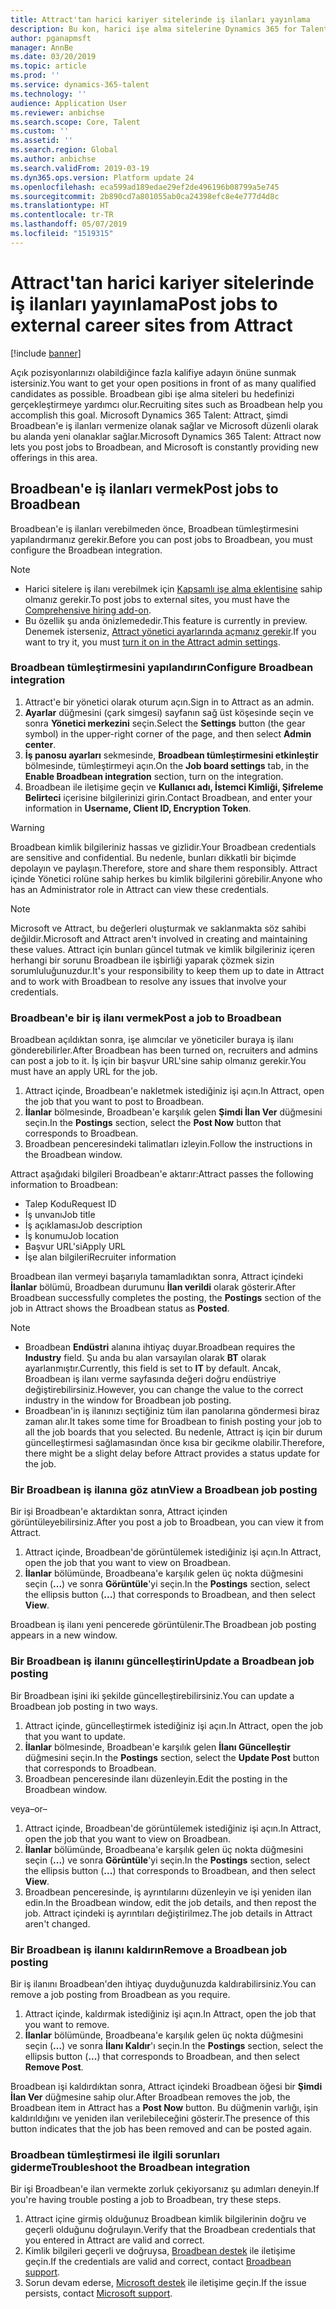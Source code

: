 ```yaml
---
title: Attract'tan harici kariyer sitelerinde iş ilanları yayınlama
description: Bu kon, harici işe alma sitelerine Dynamics 365 for Talent - Attract kullanarak ilan vermeyi açıklar
author: pganapmsft
manager: AnnBe
ms.date: 03/20/2019
ms.topic: article
ms.prod: ''
ms.service: dynamics-365-talent
ms.technology: ''
audience: Application User
ms.reviewer: anbichse
ms.search.scope: Core, Talent
ms.custom: ''
ms.assetid: ''
ms.search.region: Global
ms.author: anbichse
ms.search.validFrom: 2019-03-19
ms.dyn365.ops.version: Platform update 24
ms.openlocfilehash: eca599ad189edae29ef2de496196b08799a5e745
ms.sourcegitcommit: 2b890cd7a801055ab0ca24398efc8e4e777d4d8c
ms.translationtype: HT
ms.contentlocale: tr-TR
ms.lasthandoff: 05/07/2019
ms.locfileid: "1519315"
---
```

# <a name="post-jobs-to-external-career-sites-from-attract"></a><span data-ttu-id="8c357-103">Attract'tan harici kariyer sitelerinde iş ilanları yayınlama</span><span class="sxs-lookup"><span data-stu-id="8c357-103">Post jobs to external career sites from Attract</span></span>

[!include [banner](../includes/banner.md)]

<span data-ttu-id="8c357-104">Açık pozisyonlarınızı olabildiğince fazla kalifiye adayın önüne sunmak istersiniz.</span><span class="sxs-lookup"><span data-stu-id="8c357-104">You want to get your open positions in front of as many qualified candidates as possible.</span></span> <span data-ttu-id="8c357-105">Broadbean gibi işe alma siteleri bu hedefinizi gerçekleştirmeye yardımcı olur.</span><span class="sxs-lookup"><span data-stu-id="8c357-105">Recruiting sites such as Broadbean help you accomplish this goal.</span></span> <span data-ttu-id="8c357-106">Microsoft Dynamics 365 Talent: Attract, şimdi Broadbean'e iş ilanları vermenize olanak sağlar ve Microsoft düzenli olarak bu alanda yeni olanaklar sağlar.</span><span class="sxs-lookup"><span data-stu-id="8c357-106">Microsoft Dynamics 365 Talent: Attract now lets you post jobs to Broadbean, and Microsoft is constantly providing new offerings in this area.</span></span>

## <a name="post-jobs-to-broadbean"></a><span data-ttu-id="8c357-107">Broadbean'e iş ilanları vermek</span><span class="sxs-lookup"><span data-stu-id="8c357-107">Post jobs to Broadbean</span></span>

<span data-ttu-id="8c357-108">Broadbean'e iş ilanları verebilmeden önce, Broadbean tümleştirmesini yapılandırmanız gerekir.</span><span class="sxs-lookup"><span data-stu-id="8c357-108">Before you can post jobs to Broadbean, you must configure the Broadbean integration.</span></span>

> [!NOTE]
> - <span data-ttu-id="8c357-109">Harici sitelere iş ilanı verebilmek için [Kapsamlı işe alma eklentisine](https://docs.microsoft.com/dynamics365/unified-operations/talent/attract-comprehensive-hiring) sahip olmanız gerekir.</span><span class="sxs-lookup"><span data-stu-id="8c357-109">To post jobs to external sites, you must have the [Comprehensive hiring add-on](https://docs.microsoft.com/dynamics365/unified-operations/talent/attract-comprehensive-hiring).</span></span>
> - <span data-ttu-id="8c357-110">Bu özellik şu anda önizlemededir.</span><span class="sxs-lookup"><span data-stu-id="8c357-110">This feature is currently in preview.</span></span> <span data-ttu-id="8c357-111">Denemek isterseniz, [Attract yönetici ayarlarında açmanız gerekir](https://docs.microsoft.com/dynamics365/unified-operations/talent/access-preview-feature).</span><span class="sxs-lookup"><span data-stu-id="8c357-111">If you want to try it, you must [turn it on in the Attract admin settings](https://docs.microsoft.com/dynamics365/unified-operations/talent/access-preview-feature).</span></span>

### <a name="configure-broadbean-integration"></a><span data-ttu-id="8c357-112">Broadbean tümleştirmesini yapılandırın</span><span class="sxs-lookup"><span data-stu-id="8c357-112">Configure Broadbean integration</span></span>

1. <span data-ttu-id="8c357-113">Attract'e bir yönetici olarak oturum açın.</span><span class="sxs-lookup"><span data-stu-id="8c357-113">Sign in to Attract as an admin.</span></span>
2. <span data-ttu-id="8c357-114">**Ayarlar** düğmesini (çark simgesi) sayfanın sağ üst köşesinde seçin ve sonra **Yönetici merkezini** seçin.</span><span class="sxs-lookup"><span data-stu-id="8c357-114">Select the **Settings** button (the gear symbol) in the upper-right corner of the page, and then select **Admin center**.</span></span>
3. <span data-ttu-id="8c357-115">**İş panosu ayarları** sekmesinde, **Broadbean tümleştirmesini etkinleştir** bölmesinde, tümleştirmeyi açın.</span><span class="sxs-lookup"><span data-stu-id="8c357-115">On the **Job board settings** tab, in the **Enable Broadbean integration** section, turn on the integration.</span></span>
4. <span data-ttu-id="8c357-116">Broadbean ile iletişime geçin ve **Kullanıcı adı, İstemci Kimliği, Şifreleme Belirteci** içerisine bilgilerinizi girin.</span><span class="sxs-lookup"><span data-stu-id="8c357-116">Contact Broadbean, and enter your information in **Username, Client ID, Encryption Token**.</span></span>

> [!WARNING]
> <span data-ttu-id="8c357-117">Broadbean kimlik bilgileriniz hassas ve gizlidir.</span><span class="sxs-lookup"><span data-stu-id="8c357-117">Your Broadbean credentials are sensitive and confidential.</span></span> <span data-ttu-id="8c357-118">Bu nedenle, bunları dikkatli bir biçimde depolayın ve paylaşın.</span><span class="sxs-lookup"><span data-stu-id="8c357-118">Therefore, store and share them responsibly.</span></span> <span data-ttu-id="8c357-119">Attract içinde Yönetici rolüne sahip herkes bu kimlik bilgilerini görebilir.</span><span class="sxs-lookup"><span data-stu-id="8c357-119">Anyone who has an Administrator role in Attract can view these credentials.</span></span>

> [!NOTE]
> <span data-ttu-id="8c357-120">Microsoft ve Attract, bu değerleri oluşturmak ve saklanmakta söz sahibi değildir.</span><span class="sxs-lookup"><span data-stu-id="8c357-120">Microsoft and Attract aren't involved in creating and maintaining these values.</span></span> <span data-ttu-id="8c357-121">Attract için bunları güncel tutmak ve kimlik bilgileriniz içeren herhangi bir sorunu Broadbean ile işbirliği yaparak çözmek sizin sorumluluğunuzdur.</span><span class="sxs-lookup"><span data-stu-id="8c357-121">It's your responsibility to keep them up to date in Attract and to work with Broadbean to resolve any issues that involve your credentials.</span></span>

### <a name="post-a-job-to-broadbean"></a><span data-ttu-id="8c357-122">Broadbean'e bir iş ilanı vermek</span><span class="sxs-lookup"><span data-stu-id="8c357-122">Post a job to Broadbean</span></span>

<span data-ttu-id="8c357-123">Broadbean açıldıktan sonra, işe alımcılar ve yöneticiler buraya iş ilanı gönderebilirler.</span><span class="sxs-lookup"><span data-stu-id="8c357-123">After Broadbean has been turned on, recruiters and admins can post a job to it.</span></span> <span data-ttu-id="8c357-124">İş için bir başvur URL'sine sahip olmanız gerekir.</span><span class="sxs-lookup"><span data-stu-id="8c357-124">You must have an apply URL for the job.</span></span>

1. <span data-ttu-id="8c357-125">Attract içinde, Broadbean'e nakletmek istediğiniz işi açın.</span><span class="sxs-lookup"><span data-stu-id="8c357-125">In Attract, open the job that you want to post to Broadbean.</span></span>
2. <span data-ttu-id="8c357-126">**İlanlar** bölmesinde, Broadbean'e karşılık gelen **Şimdi İlan Ver** düğmesini seçin.</span><span class="sxs-lookup"><span data-stu-id="8c357-126">In the **Postings** section, select the **Post Now** button that corresponds to Broadbean.</span></span>
3. <span data-ttu-id="8c357-127">Broadbean penceresindeki talimatları izleyin.</span><span class="sxs-lookup"><span data-stu-id="8c357-127">Follow the instructions in the Broadbean window.</span></span>

<span data-ttu-id="8c357-128">Attract aşağıdaki bilgileri Broadbean'e aktarır:</span><span class="sxs-lookup"><span data-stu-id="8c357-128">Attract passes the following information to Broadbean:</span></span>

- <span data-ttu-id="8c357-129">Talep Kodu</span><span class="sxs-lookup"><span data-stu-id="8c357-129">Request ID</span></span>
- <span data-ttu-id="8c357-130">İş unvanı</span><span class="sxs-lookup"><span data-stu-id="8c357-130">Job title</span></span>
- <span data-ttu-id="8c357-131">İş açıklaması</span><span class="sxs-lookup"><span data-stu-id="8c357-131">Job description</span></span>
- <span data-ttu-id="8c357-132">İş konumu</span><span class="sxs-lookup"><span data-stu-id="8c357-132">Job location</span></span>
- <span data-ttu-id="8c357-133">Başvur URL'si</span><span class="sxs-lookup"><span data-stu-id="8c357-133">Apply URL</span></span>
- <span data-ttu-id="8c357-134">İşe alan bilgileri</span><span class="sxs-lookup"><span data-stu-id="8c357-134">Recruiter information</span></span>

<span data-ttu-id="8c357-135">Broadbean ilan vermeyi başarıyla tamamladıktan sonra, Attract içindeki **İlanlar** bölümü, Broadbean durumunu **İlan verildi** olarak gösterir.</span><span class="sxs-lookup"><span data-stu-id="8c357-135">After Broadbean successfully completes the posting, the **Postings** section of the job in Attract shows the Broadbean status as **Posted**.</span></span>

> [!NOTE]
> - <span data-ttu-id="8c357-136">Broadbean **Endüstri** alanına ihtiyaç duyar.</span><span class="sxs-lookup"><span data-stu-id="8c357-136">Broadbean requires the **Industry** field.</span></span> <span data-ttu-id="8c357-137">Şu anda bu alan varsayılan olarak **BT** olarak ayarlanmıştır.</span><span class="sxs-lookup"><span data-stu-id="8c357-137">Currently, this field is set to **IT** by default.</span></span> <span data-ttu-id="8c357-138">Ancak, Broadbean iş ilanı verme sayfasında değeri doğru endüstriye değiştirebilirsiniz.</span><span class="sxs-lookup"><span data-stu-id="8c357-138">However, you can change the value to the correct industry in the window for Broadbean job posting.</span></span>
> - <span data-ttu-id="8c357-139">Broadbean'in iş ilanınızı seçtiğiniz tüm ilan panolarına göndermesi biraz zaman alır.</span><span class="sxs-lookup"><span data-stu-id="8c357-139">It takes some time for Broadbean to finish posting your job to all the job boards that you selected.</span></span> <span data-ttu-id="8c357-140">Bu nedenle, Attract iş için bir durum güncelleştirmesi sağlamasından önce kısa bir gecikme olabilir.</span><span class="sxs-lookup"><span data-stu-id="8c357-140">Therefore, there might be a slight delay before Attract provides a status update for the job.</span></span>

### <a name="view-a-broadbean-job-posting"></a><span data-ttu-id="8c357-141">Bir Broadbean iş ilanına göz atın</span><span class="sxs-lookup"><span data-stu-id="8c357-141">View a Broadbean job posting</span></span>

<span data-ttu-id="8c357-142">Bir işi Broadbean'e aktardıktan sonra, Attract içinden görüntüleyebilirsiniz.</span><span class="sxs-lookup"><span data-stu-id="8c357-142">After you post a job to Broadbean, you can view it from Attract.</span></span>

1. <span data-ttu-id="8c357-143">Attract içinde, Broadbean'de görüntülemek istediğiniz işi açın.</span><span class="sxs-lookup"><span data-stu-id="8c357-143">In Attract, open the job that you want to view on Broadbean.</span></span>
2. <span data-ttu-id="8c357-144">**İlanlar** bölümünde, Broadbeana'e karşılık gelen üç nokta düğmesini seçin (**...**) ve sonra **Görüntüle**'yi seçin.</span><span class="sxs-lookup"><span data-stu-id="8c357-144">In the **Postings** section, select the ellipsis button (**...**) that corresponds to Broadbean, and then select **View**.</span></span>

<span data-ttu-id="8c357-145">Broadbean iş ilanı yeni pencerede görüntülenir.</span><span class="sxs-lookup"><span data-stu-id="8c357-145">The Broadbean job posting appears in a new window.</span></span>

### <a name="update-a-broadbean-job-posting"></a><span data-ttu-id="8c357-146">Bir Broadbean iş ilanını güncelleştirin</span><span class="sxs-lookup"><span data-stu-id="8c357-146">Update a Broadbean job posting</span></span>

<span data-ttu-id="8c357-147">Bir Broadbean işini iki şekilde güncelleştirebilirsiniz.</span><span class="sxs-lookup"><span data-stu-id="8c357-147">You can update a Broadbean job posting in two ways.</span></span>

1. <span data-ttu-id="8c357-148">Attract içinde, güncelleştirmek istediğiniz işi açın.</span><span class="sxs-lookup"><span data-stu-id="8c357-148">In Attract, open the job that you want to update.</span></span>
2. <span data-ttu-id="8c357-149">**İlanlar** bölmesinde, Broadbean'e karşılık gelen **İlanı Güncelleştir** düğmesini seçin.</span><span class="sxs-lookup"><span data-stu-id="8c357-149">In the **Postings** section, select the **Update Post** button that corresponds to Broadbean.</span></span>
3. <span data-ttu-id="8c357-150">Broadbean penceresinde ilanı düzenleyin.</span><span class="sxs-lookup"><span data-stu-id="8c357-150">Edit the posting in the Broadbean window.</span></span>

<span data-ttu-id="8c357-151">veya</span><span class="sxs-lookup"><span data-stu-id="8c357-151">–or–</span></span>

1. <span data-ttu-id="8c357-152">Attract içinde, Broadbean'de görüntülemek istediğiniz işi açın.</span><span class="sxs-lookup"><span data-stu-id="8c357-152">In Attract, open the job that you want to view on Broadbean.</span></span>
2. <span data-ttu-id="8c357-153">**İlanlar** bölümünde, Broadbeana'e karşılık gelen üç nokta düğmesini seçin (**...**) ve sonra **Görüntüle**'yi seçin.</span><span class="sxs-lookup"><span data-stu-id="8c357-153">In the **Postings** section, select the ellipsis button (**...**) that corresponds to Broadbean, and then select **View**.</span></span>
3. <span data-ttu-id="8c357-154">Broadbean penceresinde, iş ayrıntılarını düzenleyin ve işi yeniden ilan edin.</span><span class="sxs-lookup"><span data-stu-id="8c357-154">In the Broadbean window, edit the job details, and then repost the job.</span></span> <span data-ttu-id="8c357-155">Attract içindeki iş ayrıntıları değiştirilmez.</span><span class="sxs-lookup"><span data-stu-id="8c357-155">The job details in Attract aren't changed.</span></span>

### <a name="remove-a-broadbean-job-posting"></a><span data-ttu-id="8c357-156">Bir Broadbean iş ilanını kaldırın</span><span class="sxs-lookup"><span data-stu-id="8c357-156">Remove a Broadbean job posting</span></span>

<span data-ttu-id="8c357-157">Bir iş ilanını Broadbean'den ihtiyaç duyduğunuzda kaldırabilirsiniz.</span><span class="sxs-lookup"><span data-stu-id="8c357-157">You can remove a job posting from Broadbean as you require.</span></span>

1. <span data-ttu-id="8c357-158">Attract içinde, kaldırmak istediğiniz işi açın.</span><span class="sxs-lookup"><span data-stu-id="8c357-158">In Attract, open the job that you want to remove.</span></span>
2. <span data-ttu-id="8c357-159">**İlanlar** bölümünde, Broadbeana'e karşılık gelen üç nokta düğmesini seçin (**...**) ve sonra **İlanı Kaldır**'ı seçin.</span><span class="sxs-lookup"><span data-stu-id="8c357-159">In the **Postings** section, select the ellipsis button (**...**) that corresponds to Broadbean, and then select **Remove Post**.</span></span>

<span data-ttu-id="8c357-160">Broadbean işi kaldırdıktan sonra, Attract içindeki Broadbean öğesi bir **Şimdi İlan Ver** düğmesine sahip olur.</span><span class="sxs-lookup"><span data-stu-id="8c357-160">After Broadbean removes the job, the Broadbean item in Attract has a **Post Now** button.</span></span> <span data-ttu-id="8c357-161">Bu düğmenin varlığı, işin kaldırıldığını ve yeniden ilan verilebileceğini gösterir.</span><span class="sxs-lookup"><span data-stu-id="8c357-161">The presence of this button indicates that the job has been removed and can be posted again.</span></span>

### <a name="troubleshoot-the-broadbean-integration"></a><span data-ttu-id="8c357-162">Broadbean tümleştirmesi ile ilgili sorunları giderme</span><span class="sxs-lookup"><span data-stu-id="8c357-162">Troubleshoot the Broadbean integration</span></span>

<span data-ttu-id="8c357-163">Bir işi Broadbean'e ilan vermekte zorluk çekiyorsanız şu adımları deneyin.</span><span class="sxs-lookup"><span data-stu-id="8c357-163">If you're having trouble posting a job to Broadbean, try these steps.</span></span>

1. <span data-ttu-id="8c357-164">Attract içine girmiş olduğunuz Broadbean kimlik bilgilerinin doğru ve geçerli olduğunu doğrulayın.</span><span class="sxs-lookup"><span data-stu-id="8c357-164">Verify that the Broadbean credentials that you entered in Attract are valid and correct.</span></span>
2. <span data-ttu-id="8c357-165">Kimlik bilgileri geçerli ve doğruysa, [Broadbean destek](https://www.broadbean.com/resources/support/) ile iletişime geçin.</span><span class="sxs-lookup"><span data-stu-id="8c357-165">If the credentials are valid and correct, contact [Broadbean support](https://www.broadbean.com/resources/support/).</span></span>
3. <span data-ttu-id="8c357-166">Sorun devam ederse, [Microsoft destek](./talent-support.md) ile iletişime geçin.</span><span class="sxs-lookup"><span data-stu-id="8c357-166">If the issue persists, contact [Microsoft support](./talent-support.md).</span></span>
